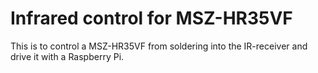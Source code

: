 Infrared control for MSZ-HR35VF
===============================

This is to control a MSZ-HR35VF from soldering into the
IR-receiver and drive it with a Raspberry Pi.
